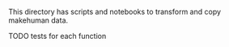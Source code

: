 This directory has scripts and notebooks to transform and copy makehuman data.

TODO tests for each function

